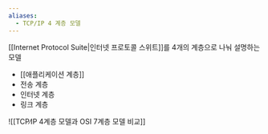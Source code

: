 ```yaml
---
aliases:
  - TCP/IP 4 계층 모델
---
```

[[Internet Protocol Suite|인터넷 프로토콜 스위트]]를 4개의 계층으로 나눠 설명하는 모델
- [[애플리케이션 계층]]
- 전송 계층
- 인터넷 계층
- 링크 계층

![[TCP∕IP 4계층 모델과 OSI 7계층 모델 비교]]
